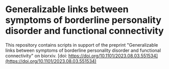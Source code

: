# Generalizable links between symptoms of borderline personality disorder and functional connectivity
This repository contains scripts in support of the preprint "Generalizable links between symptoms of borderline personality disorder and functional connectivity" on biorxiv. [doi: https://doi.org/10.1101/2023.08.03.551534](https://doi.org/10.1101/2023.08.03.551534)

